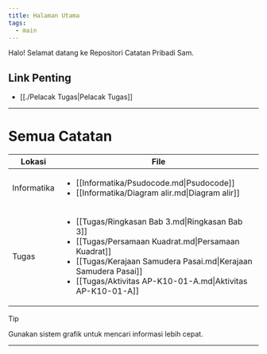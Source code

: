 ```yaml
---
title: Halaman Utama
tags:
  - main
---
```

Halo! Selamat datang ke Repositori Catatan Pribadi Sam.
## Link Penting
- [[./Pelacak Tugas|Pelacak Tugas]]
---
# Semua Catatan
| Lokasi      | File                                                                                                                                                                                                                                                                  |
| ----------- | --------------------------------------------------------------------------------------------------------------------------------------------------------------------------------------------------------------------------------------------------------------------- |
| Informatika | <ul><li>[[Informatika/Psudocode.md\|Psudocode]]</li><li>[[Informatika/Diagram alir.md\|Diagram alir]]</li></ul>                                                                                                                                                     |
| Tugas       | <ul><li>[[Tugas/Ringkasan Bab 3.md\|Ringkasan Bab 3]]</li><li>[[Tugas/Persamaan Kuadrat.md\|Persamaan Kuadrat]]</li><li>[[Tugas/Kerajaan Samudera Pasai.md\|Kerajaan Samudera Pasai]]</li><li>[[Tugas/Aktivitas AP-K10-01-A.md\|Aktivitas AP-K10-01-A]]</li></ul> |


> [!tip]
> Gunakan sistem grafik untuk mencari informasi lebih cepat.

---